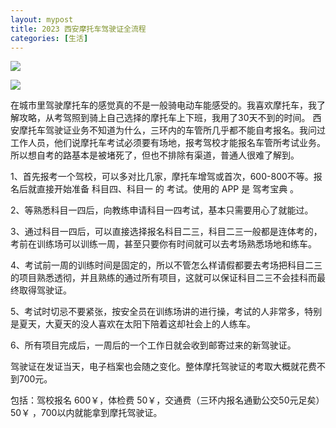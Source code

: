 ```yaml
---
layout: mypost
title: 2023 西安摩托车驾驶证全流程
categories: [生活]
---
```


![](https://deoncn.github.io/posts/202315361536.jpg)

![](https://deoncn.github.io/posts/20230516204430.jpg)


在城市里驾驶摩托车的感觉真的不是一般骑电动车能感受的。我喜欢摩托车，我了解攻略，从考驾照到骑上自己选择的摩托车上下班，我用了30天不到的时间。
西安摩托车驾驶证业务不知道为什么，三环内的车管所几乎都不能自考报名。我问过工作人员，他们说摩托车考试必须要有场地，报考驾校才能报名车管所考试业务。所以想自考的路基本是被堵死了，但也不排除有渠道，普通人很难了解到。

1、首先报考一个驾校，可以多对比几家，摩托车增驾或首次，600-800不等。报名后就直接开始准备 科目四、科目一 的 考试。使用的 APP 是 驾考宝典 。

2、等熟悉科目一四后，向教练申请科目一四考试，基本只需要用心了就能过。

3、通过科目一四后，可以直接选择报名科目二三，科目二三一般都是连体考的，考前在训练场可以训练一周，甚至只要你有时间就可以去考场熟悉场地和练车。

4、考试前一周的训练时间是固定的，所以不管怎么样请假都要去考场把科目二三的项目熟悉透彻，并且熟练的通过所有项目，这就可以保证科目二三不会挂科而最终取得驾驶证。

5、考试时切忌不要紧张，按安全员在训练场讲的进行操，考试的人非常多，特别是夏天，大夏天的没人喜欢在太阳下陪着这却社会上的人练车。

6、所有项目完成后，一周后的一个工作日就会收到邮寄过来的新驾驶证。



驾驶证在发证当天，电子档案也会随之变化。整体摩托驾驶证的考取大概就花费不到700元。

包括：驾校报名 600￥，体检费 50￥，交通费（三环内报名通勤公交50元足矣）50￥ ，700以内就能拿到摩托驾驶证。

